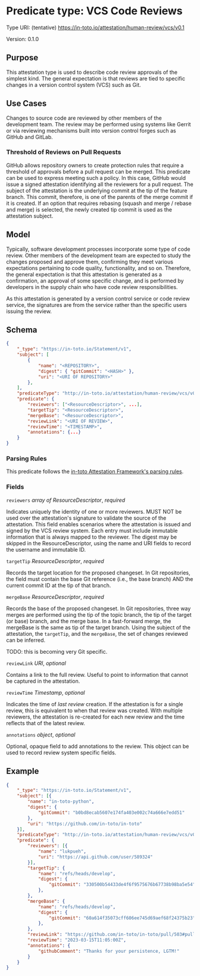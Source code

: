 # Predicate type: VCS Code Reviews

Type URI: (tentative) https://in-toto.io/attestation/human-review/vcs/v0.1

Version: 0.1.0

## Purpose

This attestation type is used to describe code review approvals of the simplest
kind. The general expectation is that reviews are tied to specific changes in a
version control system (VCS) such as Git.

## Use Cases

Changes to source code are reviewed by other members of the development team.
The review may be performed using systems like Gerrit or via reviewing
mechanisms built into version control forges such as GitHub and GitLab.

### Threshold of Reviews on Pull Requests

GitHub allows repository owners to create protection rules that require a
threshold of approvals before a pull request can be merged. This predicate can
be used to express meeting such a policy. In this case, GitHub would issue a
signed attestation identifying all the reviewers for a pull request. The
subject of the attestation is the underlying commit at the tip of the feature
branch. This commit, therefore, is one of the parents of the merge commit if it
is created. If an option that requires rebasing (squash and merge / rebase and
merge) is selected, the newly created tip commit is used as the attestation
subject.

## Model

Typically, software development processes incorporate some type of code review.
Other members of the development team are expected to study the changes
proposed and approve them, confirming they meet various expectations pertaining
to code quality, functionality, and so on. Therefore, the general expectation
is that this attestation is generated as a confirmation, an approval of some
specific change, and is performed by developers in the supply chain who have
code review responsibilities.

As this attestation is generated by a version control service or code review
service, the signatures are from the service rather than the specific users
issuing the review.

## Schema

```json
{
    "_type": "https://in-toto.io/Statement/v1",
    "subject": [
        {
            "name": "<REPOSITORY>",
            "digest": { "gitCommit": "<HASH>" },
            "uri": "<URI OF REPOSITORY>"
        },
    ],
    "predicateType": "http://in-toto.io/attestation/human-review/vcs/v0.1",
    "predicate": {
        "reviewers": ["<ResourceDescriptor>", ...],
        "targetTip": "<ResourceDescriptor>",
        "mergeBase": "<ResourceDescriptor>",
        "reviewLink": "<URI OF REVIEW>",
        "reviewTime": "<TIMESTAMP>",
        "annotations": {...}
    }
}
```

### Parsing Rules

This predicate follows the
[in-toto Attestation Framework's parsing rules](../v1/README.md#parsing-rules).

### Fields

`reviewers` _array of ResourceDescriptor_, _required_

Indicates uniquely the identity of one or more reviewers. MUST NOT be used over
the attestation's signature to validate the source of the attestation. This
field enables scenarios where the attestation is issued and signed by the VCS
review system. Each entry must include immutable information that is always
mapped to the reviewer. The digest may be skipped in the ResourceDescriptor,
using the name and URI fields to record the username and immutable ID.

`targetTip` _ResourceDescriptor_, _required_

Records the target location for the proposed changeset. In Git repositories, the
field must contain the base Git reference (i.e., the base branch) AND the
current commit ID at the tip of that branch.

`mergeBase` _ResourceDescriptor_, _required_

Records the base of the proposed changeset. In Git repositories, three way
merges are performed using the tip of the topic branch, the tip of the target
(or base) branch, and the merge base. In a fast-forward merge, the mergeBase is
the same as tip of the target branch. Using the subject of the attestation, the
`targetTip`, and the `mergeBase`, the set of changes reviewed can be inferred.

TODO: this is becoming very Git specific.

`reviewLink` _URI_, _optional_

Contains a link to the full review. Useful to point to information that cannot
be captured in the attestation.

`reviewTime` _Timestamp_, _optional_

Indicates the time of _last review_ creation. If the attestation is for a single
review, this is equivalent to when that review was created. With multiple
reviewers, the attestation is re-created for each new review and the time
reflects that of the latest review.

`annotations` _object_, _optional_

Optional, opaque field to add annotations to the review. This object can be used
to record review system specific fields.

## Example

```json
{
    "_type": "https://in-toto.io/Statement/v1",
    "subject": [{
        "name": "in-toto-python",
        "digest": {
            "gitCommit": "b0bd8ecab5607e174fa403e002c74a666e7edd51"
        },
        "uri": "https://github.com/in-toto/in-toto"
    }],
    "predicateType": "http://in-toto.io/attestation/human-review/vcs/v0.1",
    "predicate": {
        "reviewers": [{
            "name": "lukpueh",
            "uri": "https://api.github.com/user/589324"
        }],
        "targetTip": {
            "name": "refs/heads/develop",
            "digest": {
                "gitCommit": "330500b54433de4f6f9575676b67738b98ba5e54",
            },
        },
        "mergeBase": {
            "name": "refs/heads/develop",
            "digest": {
                "gitCommit": "60a614f35073cff606ee745d69aef68f24375b23",
            },
        },
        "reviewLink": "https://github.com/in-toto/in-toto/pull/503#pullrequestreview-1341209941",
        "reviewTime": "2023-03-15T11:05:00Z",
        "annotations": {
            "githubComment": "Thanks for your persistence, LGTM!"
        }
    }
}
```
